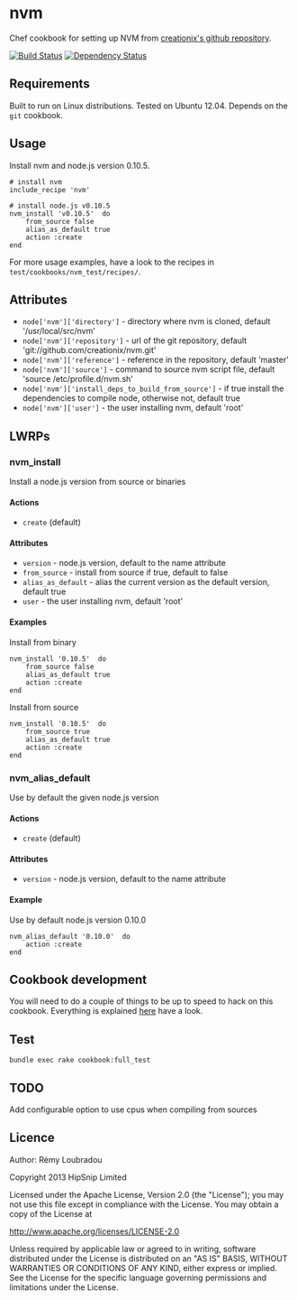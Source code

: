 # nvm

Chef cookbook for setting up NVM from [creationix's github repository](https://github.com/creationix/nvm).

[![Build Status](https://travis-ci.org/hipsnip-cookbooks/nvm.png?branch=master)](https://travis-ci.org/hipsnip-cookbooks/nvm) [![Dependency Status](https://gemnasium.com/hipsnip-cookbooks/nvm.png)](https://gemnasium.com/hipsnip-cookbooks/nvm)

## Requirements

Built to run on Linux distributions. Tested on Ubuntu 12.04.
Depends on the `git` cookbook.

## Usage

Install nvm and node.js version 0.10.5.

	# install nvm
	include_recipe 'nvm'

	# install node.js v0.10.5
	nvm_install 'v0.10.5'  do
		from_source false
		alias_as_default true
		action :create
	end

For more usage examples, have a look to the recipes in `test/cookbooks/nvm_test/recipes/`.

## Attributes

* `node['nvm']['directory']` - directory where nvm is cloned, default '/usr/local/src/nvm'
* `node['nvm']['repository']` - url of the git repository, default 'git://github.com/creationix/nvm.git'
* `node['nvm']['reference']` - reference in the repository, default 'master'
* `node['nvm']['source']` - command to source nvm script file, default 'source /etc/profile.d/nvm.sh'
* `node['nvm']['install_deps_to_build_from_source']` - if true install the dependencies to compile node, otherwise not, default true
* `node['nvm']['user']` - the user installing nvm, default 'root'

## LWRPs

### nvm_install

Install a node.js version from source or binaries

#### Actions

- `create` (default)

#### Attributes

- `version` - node.js version, default to the name attribute
- `from_source` - install from source if true, default to false
- `alias_as_default` - alias the current version as the default version, default true
- `user` - the user installing nvm, default 'root'

#### Examples

Install from binary

	nvm_install '0.10.5'  do
		from_source false
		alias_as_default true
		action :create
	end

Install from source

	nvm_install '0.10.5'  do
		from_source true
		alias_as_default true
		action :create
	end


### nvm_alias_default

Use by default the given node.js version

#### Actions

- `create` (default)

#### Attributes

- `version` - node.js version, default to the name attribute

#### Example

Use by default node.js version 0.10.0

	nvm_alias_default '0.10.0'  do
		action :create
	end

## Cookbook development

You will need to do a couple of things to be up to speed to hack on this cookbook.
Everything is explained [here](https://github.com/hipsnip-cookbooks/cookbook-development) have a look.

## Test

    bundle exec rake cookbook:full_test

## TODO

Add configurable option to use cpus when compiling from sources

## Licence

Author: Rémy Loubradou

Copyright 2013 HipSnip Limited

Licensed under the Apache License, Version 2.0 (the "License");
you may not use this file except in compliance with the License.
You may obtain a copy of the License at

http://www.apache.org/licenses/LICENSE-2.0

Unless required by applicable law or agreed to in writing, software
distributed under the License is distributed on an "AS IS" BASIS,
WITHOUT WARRANTIES OR CONDITIONS OF ANY KIND, either express or implied.
See the License for the specific language governing permissions and
limitations under the License.
